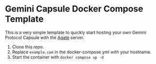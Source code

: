 # Gemini Capsule Docker Compose Template

This is a very simple template to quickly start hosting your own Gemini Protocol Capsule with the [Agate](gemini://qwertqwefsday.eu/agate.gmi) server.

1. Clone this repo.
2. Replace `example.com` in the docker-compose.yml with your hostname.
3. Start the container with `docker compose up -d`
